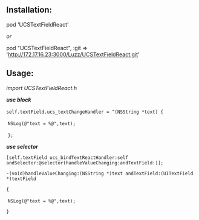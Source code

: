 ## Installation:

pod 'UCSTextFieldReact'

*or*

pod "UCSTextFieldReact", :git => 'http://172.17.16.23:3000/Luzz/UCSTextFieldReact.git'

## Usage:

*import UCSTextFieldReact.h*

***use block***

​    `self.textField.ucs_textChangeHandler = ^(NSString *text) {`

​        `NSLog(@"text = %@",text);`

​    `};`

***use selector***

`[self.textField ucs_bindTextReactHandler:self andSelector:@selector(handleValueChanging:andTextField:)];`

`-(void)handleValueChanging:(NSString *)text andTextField:(UITextField *)textField`

`{`

​    `NSLog(@"text = %@",text);`

`}`